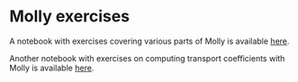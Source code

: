 # Molly exercises

A notebook with exercises covering various parts of Molly is available [here](https://github.com/JuliaMolSim/Molly.jl/tree/master/exercises).

Another notebook with exercises on computing transport coefficients with Molly is available [here](https://github.com/noeblassel/SINEQSummerSchool2023/blob/main/notebooks/shear_viscosity.ipynb).
